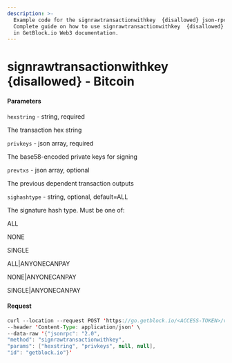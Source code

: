 ```yaml
---
description: >-
  Example code for the signrawtransactionwithkey  {disallowed} json-rpc method.
  Сomplete guide on how to use signrawtransactionwithkey  {disallowed} json-rpc
  in GetBlock.io Web3 documentation.
---
```


# signrawtransactionwithkey {disallowed} - Bitcoin

#### Parameters

`hexstring` - string, required

The transaction hex string

`privkeys` - json array, required

The base58-encoded private keys for signing

`prevtxs` - json array, optional

The previous dependent transaction outputs

`sighashtype` - string, optional, default=ALL

The signature hash type. Must be one of:

ALL

NONE

SINGLE

ALL|ANYONECANPAY

NONE|ANYONECANPAY

SINGLE|ANYONECANPAY

#### Request

```java
curl --location --request POST 'https://go.getblock.io/<ACCESS-TOKEN>/v1/mainnet/' \
--header 'Content-Type: application/json' \
--data-raw '{"jsonrpc": "2.0",
"method": "signrawtransactionwithkey",
"params": ["hexstring", "privkeys", null, null],
"id": "getblock.io"}'
```
